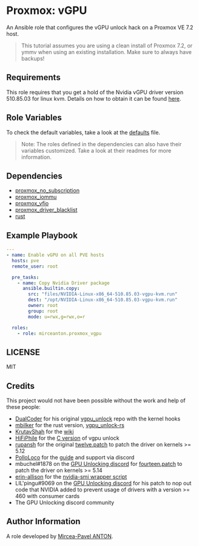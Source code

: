 Proxmox: vGPU
=============

An Ansible role that configures the vGPU unlock hack on a Proxmox VE 7.2 host.

> This tutorial assumes you are using a clean install of Proxmox 7.2, or ymmv when using an existing installation. Make sure to always have backups!

Requirements
------------

This role requires that you get a hold of the Nvidia vGPU driver version 510.85.03 for linux kvm. Details on how to obtain it can be found [here](https://gitlab.com/polloloco/vgpu-proxmox/-/tree/master#obtaining-the-driver).

Role Variables
--------------

To check the default variables, take a look at the [defaults](defaults/main.yml) file.

> Note: The roles defined in the dependencies can also have their variables customized. Take a look at their readmes for more information.

Dependencies
------------

- [proxmox_no_subscription](https://github.com/mirceanton/ansible_role-proxmox_no_subscription)
- [proxmox_iommu](https://github.com/mirceanton/ansible_role-proxmox_iommu)
- [proxmox_vfio](https://github.com/mirceanton/ansible_role-proxmox_vfio)
- [proxmox_driver_blacklist](https://github.com/mirceanton/ansible_role-proxmox_driver_blacklist)
- [rust](https://github.com/mirceanton/ansible_role-rust)

Example Playbook
----------------

``` yml
---
- name: Enable vGPU on all PVE hosts
  hosts: pve
  remote_user: root

  pre_tasks:
    - name: Copy Nvidia Driver package
      ansible.builtin.copy:
        src: "files/NVIDIA-Linux-x86_64-510.85.03-vgpu-kvm.run"
        dest: "/opt/NVIDIA-Linux-x86_64-510.85.03-vgpu-kvm.run"
        owner: root
        group: root
        mode: u=rwx,g=rwx,o=r

  roles:
    - role: mirceanton.proxmox_vgpu
```

LICENSE
-------

MIT


Credits
-------

This project would not have been possible without the work and help of these people:

- [DualCoder](https://github.com/DualCoder) for his original [vgpu_unlock](https://github.com/DualCoder/vgpu_unlock) repo with the kernel hooks
- [mbilker](https://github.com/mbilker) for the rust version, [vgpu_unlock-rs](https://github.com/mbilker/vgpu_unlock-rs)
- [KrutavShah](https://github.com/KrutavShah) for the [wiki](https://krutavshah.github.io/GPU_Virtualization-Wiki/)
- [HiFiPhile](https://github.com/HiFiPhile) for the [C version](https://gist.github.com/HiFiPhile/b3267ce1e93f15642ce3943db6e60776) of vgpu unlock
- [rupansh](https://github.com/rupansh) for the original [twelve.patch](https://github.com/rupansh/vgpu_unlock_5.12/blob/master/twelve.patch) to patch the driver on kernels >= 5.12
- [PolloLoco](https://gitlab.com/polloloco) for the [guide](https://gitlab.com/polloloco/vgpu-proxmox) and support via discord
- mbuchel#1878 on the [GPU Unlocking discord](https://discord.gg/5rQsSV3Byq) for [fourteen.patch](https://gist.github.com/erin-allison/5f8acc33fa1ac2e4c0f77fdc5d0a3ed1) to patch the driver on kernels >= 5.14
- [erin-allison](https://github.com/erin-allison) for the [nvidia-smi wrapper script](https://github.com/erin-allison/nvidia-merged-arch/blob/d2ce752cd38461b53b7e017612410a3348aa86e5/nvidia-smi)
- LIL'pingu#9069 on the [GPU Unlocking discord](https://discord.gg/5rQsSV3Byq) for his patch to nop out code that NVIDIA added to prevent usage of drivers with a version >= 460 with consumer cards
- The GPU Unlocking discord community

Author Information
------------------

A role developed by [Mircea-Pavel ANTON](https://www.mirceanton.com).

